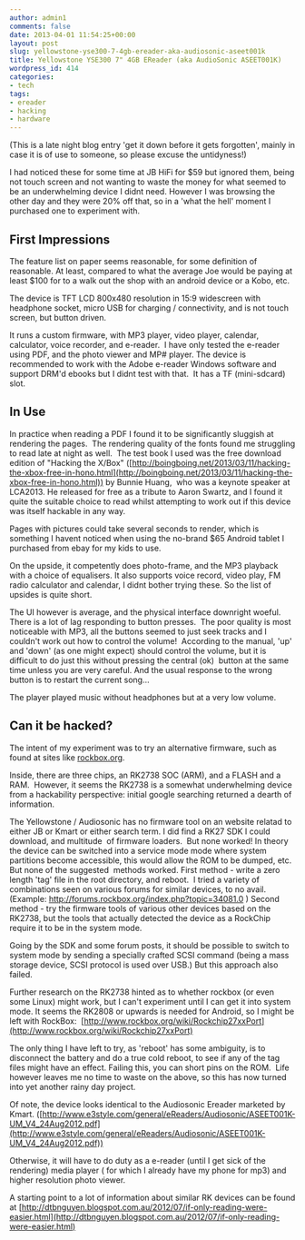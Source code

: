 ```yaml
---
author: admin1
comments: false
date: 2013-04-01 11:54:25+00:00
layout: post
slug: yellowstone-yse300-7-4gb-ereader-aka-audiosonic-aseet001k
title: Yellowstone YSE300 7" 4GB EReader (aka AudioSonic ASEET001K)
wordpress_id: 414
categories:
- tech
tags:
- ereader
- hacking
- hardware
---
```


(This is a late night blog entry 'get it down before it gets forgotten', mainly in case it is of use to someone, so please excuse the untidyness!)

I had noticed these for some time at JB HiFi for $59 but ignored them, being not touch screen and
not wanting to waste the money for what seemed to be an underwhelming device I didnt need.
However I was browsing the other day and they were 20% off that, so in a 'what the hell' moment
I purchased one to experiment with.


## First Impressions


The feature list on paper seems reasonable, for some definition of reasonable. At least, compared to what the average Joe would be paying at least $100 for to a walk out the shop with an android device or a Kobo, etc.

The device is TFT LCD 800x480 resolution in 15:9 widescreen with headphone socket, micro USB for charging / connectivity, and is not touch screen, but button driven.

It runs a custom firmware, with MP3 player, video player, calendar, calculator, voice recorder,
and e-reader.  I have only tested the e-reader using PDF, and the photo viewer and MP# player.
The device is recommended to work with the Adobe e-reader Windows software and support DRM'd
ebooks but I didnt test with that.  It has a TF (mini-sdcard) slot.



## In Use



In practice when reading a PDF I found it to be significantly sluggish at
rendering the pages.  The rendering quality of the fonts found me struggling to read late
at night as well.  The test book I used was the free download edition
of "Hacking the X/Box" ([http://boingboing.net/2013/03/11/hacking-the-xbox-free-in-hono.html](http://boingboing.net/2013/03/11/hacking-the-xbox-free-in-hono.html))  by Bunnie Huang,  who was a keynote speaker at LCA2013.
He released for free as a tribute to Aaron Swartz, and I found it quite the suitable choice to
read whilst attempting to work out if this device was itself hackable in any way.

Pages with pictures could take several seconds to render, which is something I havent
noticed when using the no-brand $65 Android tablet I purchased from ebay for my kids to use.

On the upside, it competently does photo-frame, and the MP3 playback with a choice of equalisers.
It also supports voice record, video play, FM radio calculator and calendar, I didnt bother trying these.
So the list of upsides is quite short.

The UI however is average, and the physical interface downright woeful.  There is a lot of lag responding to button presses.  The poor quality is most noticeable with MP3, all the buttons seemed to just seek tracks and I couldn't work out how to control the volume!  According to the manual, 'up' and 'down' (as one might expect)
should control the volume, but it is difficult to do just this without pressing the central
(ok)  button at the same time unless you are very careful.
And the usual response to the wrong button is to restart the current song...

The player played music without headphones but at a very low volume.



## Can it be hacked?


The intent of my experiment was to try an alternative firmware, such as found at sites like [rockbox.org](http://rockbox.org).

Inside, there are three chips, an RK2738 SOC (ARM), and a FLASH and a RAM.  However, it seems the RK2738 is a somewhat underwhelming device from a hackability perspective: initial google searching returned a dearth of information.

The Yellowstone / Audiosonic has no firmware tool on an website relatad to either JB or Kmart or either search term.
I did find a RK27 SDK I could download, and multitude  of firmware loaders.  But none worked!
In theory the device can be switched into a service mode mode where system partitions become accessible, this would allow the ROM to be dumped, etc.
But none of the suggested  methods worked.
First method - write a zero length 'tag' file in the root directory, and reboot.  I tried a variety of
combinations seen on various forums for similar devices, to no avail. (Example: http://forums.rockbox.org/index.php?topic=34081.0 )
Second method - try the firmware tools of various other devices based on the RK2738, but the tools that actually detected the device as a RockChip require it to be in the system mode.

Going by the SDK and some forum posts, it should be possible to switch to system mode by sending
a specially crafted SCSI command (being a mass storage device, SCSI protocol is used over USB.)
But this approach also failed.

Further research on the RK2738 hinted as to whether rockbox (or even some Linux) might work, but
I can't experiment until I can get it into system mode. It seems the RK2808 or upwards is needed for Android, so I might be left with RockBox:  [http://www.rockbox.org/wiki/Rockchip27xxPort](http://www.rockbox.org/wiki/Rockchip27xxPort)

The only thing I have left to try, as 'reboot' has some ambiguity, is to disconnect the battery and
do a true cold reboot, to see if any of the tag files might have an effect.
Failing this, you can short pins on the ROM.  Life however leaves me no time to waste on the above, so this has now turned into yet another rainy day project.

Of note, the device looks identical to the Audiosonic Ereader marketed by Kmart. ([http://www.e3style.com/general/eReaders/Audiosonic/ASEET001K-UM_V4_24Aug2012.pdf](http://www.e3style.com/general/eReaders/Audiosonic/ASEET001K-UM_V4_24Aug2012.pdf))

Otherwise, it will have to do duty as a e-reader (until I get sick of the rendering)
media player ( for which I already have my phone for mp3) and higher resolution photo viewer.

A starting point to a lot of information about similar RK devices can be found at [http://dtbnguyen.blogspot.com.au/2012/07/if-only-reading-were-easier.html](http://dtbnguyen.blogspot.com.au/2012/07/if-only-reading-were-easier.html)

